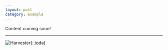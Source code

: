 ```yaml
---
layout: post
category: example
---
```


Content coming soon!

---

![Harvester](/assets/img/projects/fruit-orchards/fruit-orchards1.jpg){:.ioda}
